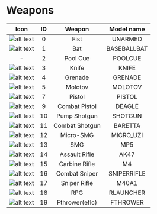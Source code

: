 # Weapons

| Icon | ID | Weapon | Model name |
|:----:|:--:|:------:|:----------:|
| ![alt text](Weapons/Fist.png "Weapon") | 0 | Fist | UNARMED |
| ![alt text](Weapons/Bat.png "Weapon") | 1 | Bat | BASEBALLBAT |
| - | 2 | Pool Cue | POOLCUE |
| ![alt text](Weapons/Knife.png "Weapon") | 3 | Knife | KNIFE |
| ![alt text](Weapons/Grenade.png "Weapon") | 4 | Grenade | GRENADE |
| ![alt text](Weapons/Molotov.png "Weapon") | 5 | Molotov | MOLOTOV |
| ![alt text](Weapons/Glock.png "Weapon") | 7 | Pistol | PISTOL |
| ![alt text](Weapons/Eagle.png "Weapon") | 9 | Combat Pistol | DEAGLE |
| ![alt text](Weapons/Shotgun.png "Weapon") | 10 | Pump Shotgun | SHOTGUN |
| ![alt text](Weapons/Pumpshot.png "Weapon") | 11 | Combat Shotgun | BARETTA |
| ![alt text](Weapons/Uzi.png "Weapon") | 12 | Micro-SMG | MICRO_UZI |
| ![alt text](Weapons/Mp5.png "Weapon") | 13 | SMG | MP5 |
| ![alt text](Weapons/Ak47.png "Weapon") | 14 | Assault Rifle | AK47 |
| ![alt text](Weapons/M4.png "Weapon") | 15 | Carbine Rifle | M4 |
| ![alt text](Weapons/Psg1.png "Weapon") | 16 | Combat Sniper | SNIPERRIFLE |
| ![alt text](Weapons/Rifle.png "Weapon") | 17 | Sniper Rifle | M40A1 |
| ![alt text](Weapons/Rpg.png "Weapon") | 18 | RPG | RLAUNCHER |
| ![alt text](Weapons/none.png "Weapon") | 19 | 	Fthrower(eflc) | 	FTHROWER |
